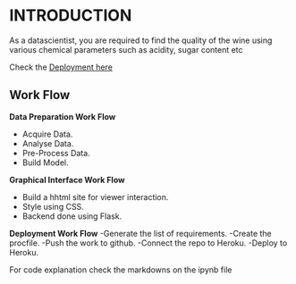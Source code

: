 # INTRODUCTION

As a datascientist, you are required to find the quality of the wine using various chemical parameters such as acidity, sugar content etc

Check the [Deployment here](https://winequality-prediction-sc.herokuapp.com/)

## Work Flow

**Data Preparation Work Flow**
- Acquire Data.
- Analyse Data.
- Pre-Process Data.
- Build Model.

**Graphical Interface Work Flow**
- Build a hhtml site for viewer interaction.
- Style using CSS.
- Backend done using Flask.

**Deployment Work Flow**
-Generate the list of requirements.
-Create the procfile.
-Push the work to github.
-Connect the repo to Heroku.
-Deploy to Heroku.

For code explanation check the markdowns on the ipynb file
